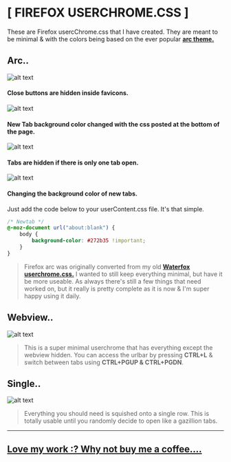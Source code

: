 # [ FIREFOX USERCHROME.CSS ]

These are Firefox usercChrome.css that I have created. They are meant to be minimal & with the colors being based on the ever popular [**arc theme.**](https://github.com/horst3180/Arc-theme)

## Arc..
![alt text](https://i.imgur.com/2RUYodQ.jpg "Arc")

#### Close buttons are hidden inside favicons.
![alt text](https://i.imgur.com/WYLxKFN.jpg "Close Button")

#### New Tab background color changed with the css posted at the bottom of the page.
![alt text](https://i.imgur.com/wQtjAzZ.jpg "New Tab Page")

#### Tabs are hidden if there is only one tab open.
![alt text](https://i.imgur.com/19ZPHS6.jpg "Tabs Hidden")

#### Changing the background color of new tabs.

Just add the code below to your userContent.css file. It's that simple.

```css
/* Newtab */
@-moz-document url("about:blank") {
    body {
        background-color: #272b35 !important;
    }
}
```

> Firefox arc was originally converted from my old [**Waterfox userchrome.css.**](https://github.com/furycd001/dots/tree/master/waterfox) I wanted to still keep everything minimal, but have it be more useable. As always there's still a few things that need worked on, but it really is pretty complete as it is now & I'm super happy using it daily.

## Webview..
![alt text](https://i.imgur.com/8xr8q34.jpg "Webview")

> This is a super minimal userchrome that has everything except the webview hidden. You can access the urlbar by pressing **CTRL+L** & switch between tabs using **CTRL+PGUP & CTRL+PGDN**.

## Single..
![alt text](https://i.imgur.com/iIMwjBA.jpg "Single")

> Everything you should need is squished onto a single row. This is totally usable until you randomly decide to open like a gazillion tabs.

----

## [Love my work :? Why not buy me a coffee....](https://paypal.me/furycd001?locale.x=en_GB)
